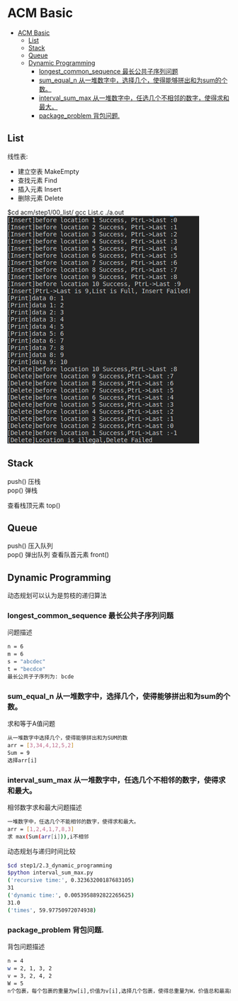 # ACM Basic

<!-- TOC -->

- [ACM Basic](#acm-basic)
    - [List](#list)
    - [Stack](#stack)
    - [Queue](#queue)
    - [Dynamic Programming](#dynamic-programming)
        - [longest_common_sequence  最长公共子序列问题](#longest_common_sequence--最长公共子序列问题)
        - [sum_equal_n  从一堆数字中，选择几个，使得能够拼出和为sum的个数。](#sum_equal_n--从一堆数字中选择几个使得能够拼出和为sum的个数)
        - [interval_sum_max 从一堆数字中，任选几个不相邻的数字，使得求和最大。](#interval_sum_max-从一堆数字中任选几个不相邻的数字使得求和最大)
        - [package_problem 背包问题.](#package_problem-背包问题)

<!-- /TOC -->
## List

线性表: 
- 建立空表 MakeEmpty
- 查找元素 Find
- 插入元素 Insert
- 删除元素 Delete

$cd acm/step1/00_list/
gcc List.c
./a.out
![List](https://github.com/minisparrow/acm/blob/master/images/List.png)

## Stack

push()  压栈  
pop()   弹栈

查看栈顶元素 top()

## Queue

push()  压入队列  
pop()   弹出队列
查看队首元素 front()

## Dynamic Programming

动态规划可以认为是剪枝的递归算法

### longest_common_sequence  最长公共子序列问题
问题描述
```bash
n = 6
m = 6
s = "abcdec"
t = "becdce"
最长公共子子序列为: bcde
```
### sum_equal_n  从一堆数字中，选择几个，使得能够拼出和为sum的个数。
求和等于A值问题
```bash
从一堆数字中选择几个，使得能够拼出和为SUM的数
arr = [3,34,4,12,5,2]
Sum = 9
选择arr[i]
```

### interval_sum_max 从一堆数字中，任选几个不相邻的数字，使得求和最大。

相邻数字求和最大问题描述
```bash
一堆数字中，任选几个不能相邻的数字，使得求和最大。
arr = [1,2,4,1,7,8,3]
求 max(Sum(arr[i])),i不相邻
```

动态规划与递归时间比较
```bash
$cd step1/2.3_dynamic_programming
$python interval_sum_max.py 
('recursive time:', 0.32363200187683105)
31
('dynamic time:', 0.0053958892822265625)
31.0
('times', 59.97750972074938)
```

### package_problem 背包问题. 
背包问题描述
```bash
n = 4
w = 2, 1, 3, 2
v = 3, 2, 4, 2
W = 5
n个包裹，每个包裹的重量为w[i],价值为v[i],选择几个包裹，使得总重量为W，价值总和最高的方案
```

